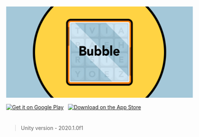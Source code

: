 ![](https://github.com/dhruvnps/Bubble/blob/master/Assets/feature.png)


<a href='https://play.google.com/store/apps/details?id=com.DNPStudios.Boggle'><img alt='Get it on Google Play' src='https://upload.wikimedia.org/wikipedia/commons/7/78/Google_Play_Store_badge_EN.svg' height="60px"/></a>
<a>&nbsp;</a>
<a href="https://apps.apple.com/us/app/bubble-word-game/id1564999818"><img src="https://tools.applemediaservices.com/api/badges/download-on-the-app-store/black/en-us?size=250x83&amp;releaseDate=1620000000&h=0f6b8aa92000e9304c3218508a27a3fc" alt="Download on the App Store" height="60px"></a>

  
#

> Unity version - 2020.1.0f1
